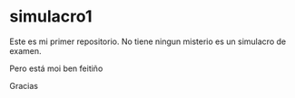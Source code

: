 # simulacro1
Este es mi primer repositorio. 
No tiene ningun misterio es un simulacro de examen.

Pero está moi ben feitiño

Gracias


